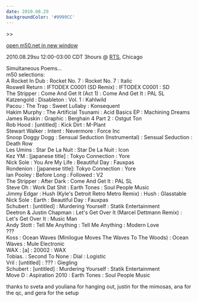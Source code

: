 ```yaml
---
date: 2010.08.29
backgroundColor: '#9999CC'
---
```


\>>

[open m50.net in new window  
](http://m50.net/)  

2010.08.29su 12:00-03:00 CDT 3hours @ [RTS](http://www.rts.fm/), Chicago  

Simultaneous Poems...  
m50 selections:  
A Rocket In Dub : Rocket No. 7 : Rocket No. 7 : Italic  
Roswell Return : IFTODEX C0001 (SD Remix) : IFTODEX C0001 : SD  
The Stripper : Come And Get It (Act 1) : Come And Get It : PAL SL  
Katzengold : Disableton : Vol. 1 : Kahlwild  
Pacou : The Trap : Sweet Lullaby : Konsequent  
Hakim Murphy : The Artificial Tsunami : Acid Basics EP : Machining Dreams  
James Ruskin : Graphic : Berghain 4 Part 2 : Ostgut Ton  
Rob Hood : \[untitled\] : Kick Dirt : M-Plant  
Stewart Walker : Intent : Nevermore : Force Inc  
Snoop Doggy Dogg : Sensual Seduction (Instrumental) : Sensual Seduction : Death Row  
Les Umins : Star De La Nuit : Star De La Nuit : Icon  
Kez YM : \[japanese title\] : Tokyo Connection : Yore  
Nick Sole : You Are My Life : Beautiful Day : Fauxpas  
Rondenion : \[japanese title\]: Tokyo Connection : Yore  
Ian Pooley : Before Long : Followed : V2  
The Stripper : After Dark : Come And Get It : PAL SL  
Steve Oh : Work Dat Shit : Earth Tones : Soul People Music  
Jimmy Edgar : Hush (Kyle's Detroit Retro Metro Remix) : Hush : Glasstable  
Nick Sole : Earth : Beautiful Day : Fauxpas  
Schubert : \[untitled\] : Murdering Yourself : Statik Entertainment  
Deetron & Justin Chapman : Let's Get Over It (Marcel Dettmann Remix) : Let's Get Over It : Music Man  
Andy Stott : Tell Me Anything : Tell Me Anything : Modern Love  
???  
Koss : Ocean Waves (Minilogue Moves The Waves To The Woods) : Ocean Waves : Mule Electronic  
WAX : \[a\] : 20002 : WAX  
Tobias. : Second To None : Dial : Logistic  
Vril : \[untitled\] : ??? : Giegling  
Schubert : \[untitled\] : Murdering Yourself : Statik Entertainment  
Move D : Aspiration 2010 : Earth Tones : Soul People Music  

thanks to sveta and youliana for hanging out, justin for the mimosas, ana for the qc, and gera for the setup